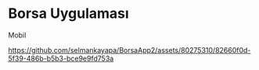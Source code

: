 # Borsa Uygulaması 
Mobil 


https://github.com/selmankayapa/BorsaApp2/assets/80275310/82660f0d-5f39-486b-b5b3-bce9e9fd753a

